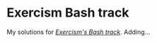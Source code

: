 # Exercism Bash track

My solutions for [*Exercism's Bash track*](https://exercism.org/tracks/bash).
Adding…
